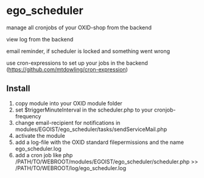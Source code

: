 ego_scheduler
======================

manage all cronjobs of your OXID-shop from the backend

view log from the backend

email reminder, if scheduler is locked and something went wrong

use cron-expressions to set up your jobs in the backend (https://github.com/mtdowling/cron-expression)

Install
------------------

1. copy module into your OXID module folder
2. set $triggerMinuteInterval in the scheduler.php to your cronjob-frequency
3. change email-recipient for notifications in modules/EGOIST/ego_scheduler/tasks/sendServiceMail.php
4. activate the module
5. add a log-file with the OXID standard filepermissions and the name ego_scheduler.log
6. add a cron job like php /PATH/TO/WEBROOT/modules/EGOIST/ego_scheduler/scheduler.php >> /PATH/TO/WEBROOT/log/ego_scheduler.log
